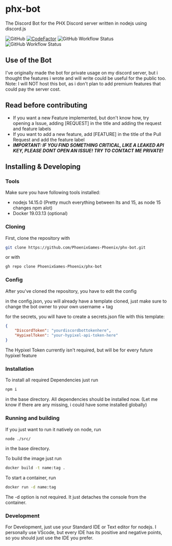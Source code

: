 # phx-bot

The Discord Bot for the PHX Discord server written in nodejs using discord.js

![GitHub](https://img.shields.io/github/license/PhoenixGames-Phoenix/phx-bot)
[![CodeFactor](https://www.codefactor.io/repository/github/phoenixgames-phoenix/phx-bot/badge/master)](https://www.codefactor.io/repository/github/phoenixgames-phoenix/phx-bot/overview/master)
![GitHub Workflow Status](https://img.shields.io/github/workflow/status/PhoenixGames-Phoenix/phx-bot/ESLint%20CI?label=ESLint&style=for-the-badge)
![GitHub Workflow Status](https://img.shields.io/github/workflow/status/PhoenixGames-Phoenix/phx-bot/Docker%20Image%20CI?label=Docker%20Build&style=for-the-badge)

## Use of the Bot

I've originally made the bot for private usage on my discord server, but i thought the features i wrote and will write could be useful for the public too.
Note: I will NOT host this bot, as i don't plan to add premium features that could pay the server cost.

## Read before contributing

- If you want a new Feature implemented, but don't know how, try opening a Issue, adding [REQUEST] in the title and adding the request and feature labels
- If you want to add a new feature, add [FEATURE] in the title of the Pull Request and add the feature label
- **_IMPORTANT: IF YOU FIND SOMETHING CRITICAL, LIKE A LEAKED API KEY, PLEASE DONT OPEN AN ISSUE! TRY TO CONTACT ME PRIVATE!_**

## Installing & Developing

### Tools

Make sure you have following tools installed:

- nodejs 14.15.0 (Pretty much everything between lts and 15, as node 15 changes npm alot)
- Docker 19.03.13 (optional)

### Cloning

First, clone the repository with

```sh
git clone https://github.com/PhoenixGames-Phoenix/phx-bot.git
```

or with

```sh
gh repo clone PhoenixGames-Phoenix/phx-bot
```

### Config

After you've cloned the repository, you have to edit the config

in the config.json, you will already have a template cloned, just make sure to change the bot owner to your own username + tag

for the secrets, you will have to create a secrets.json file with this template:

```json
{
	"DiscordToken": "yourdiscordbottokenhere",
	"HypixelToken": "your-hypixel-api-token-here"
}
```

The Hypixel Token currently isn't required, but will be for every future hypixel feature

### Installation

To install all required Dependencies just run

```sh
npm i
```

in the base directory. All dependencies should be installed now. (Let me know if there are any missing, i could have some installed globally)

### Running and building

If you just want to run it natively on node, run

```sh
node ./src/
```

in the base directory.

To build the image just run

```sh
docker build -t name:tag .
```

To start a container, run

```sh
docker run -d name:tag
```

The -d option is not required. It just detaches the console from the container.

### Development

For Development, just use your Standard IDE or Text editor for nodejs.
I personally use VScode, but every IDE has its positive and negative points, so you should just use the IDE you prefer.
